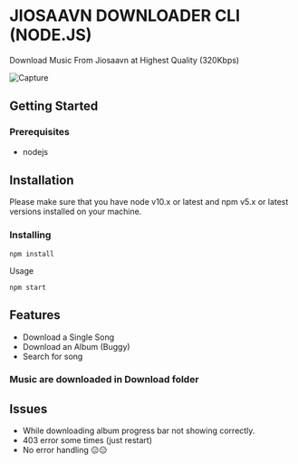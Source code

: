 # JIOSAAVN DOWNLOADER CLI (NODE.JS)

Download Music From Jiosaavn at Highest Quality (320Kbps)

![Capture](https://user-images.githubusercontent.com/40541176/91663247-5f08d680-eb05-11ea-98c1-dbce1f340b8d.PNG)

## Getting Started

### Prerequisites

- nodejs

## Installation

Please make sure that you have node v10.x or latest and npm v5.x or latest versions installed on your machine.
### Installing

```
npm install
```

Usage

```
npm start
```

## Features

- Download a Single Song
- Download an Album (Buggy)
- Search for song

### Music are downloaded in Download folder

## Issues

- While downloading album progress bar not showing correctly.
- 403 error some times (just restart)
- No error handling 😑😑

